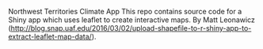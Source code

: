 Northwest Territories Climate App
This repo contains source code for a Shiny app which uses leaflet to create interactive maps. By Matt Leonawicz (http://blog.snap.uaf.edu/2016/03/02/upload-shapefile-to-r-shiny-app-to-extract-leaflet-map-data/).
